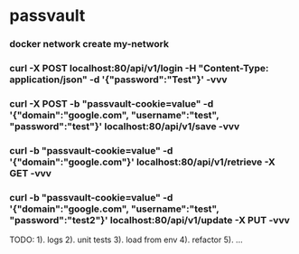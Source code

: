 # passvault

### docker network create my-network

### curl -X POST  localhost:80/api/v1/login  -H "Content-Type: application/json" -d '{"password":"Test"}' -vvv

### curl -X POST -b "passvault-cookie=value" -d '{"domain":"google.com", "username":"test", "password":"test"}' localhost:80/api/v1/save -vvv

### curl -b "passvault-cookie=value" -d '{"domain":"google.com"}' localhost:80/api/v1/retrieve -X GET -vvv

### curl -b "passvault-cookie=value" -d '{"domain":"google.com", "username":"test", "password":"test2"}' localhost:80/api/v1/update -X PUT -vvv


TODO:
1). logs
2). unit tests
3). load from env
4). refactor
5). ...